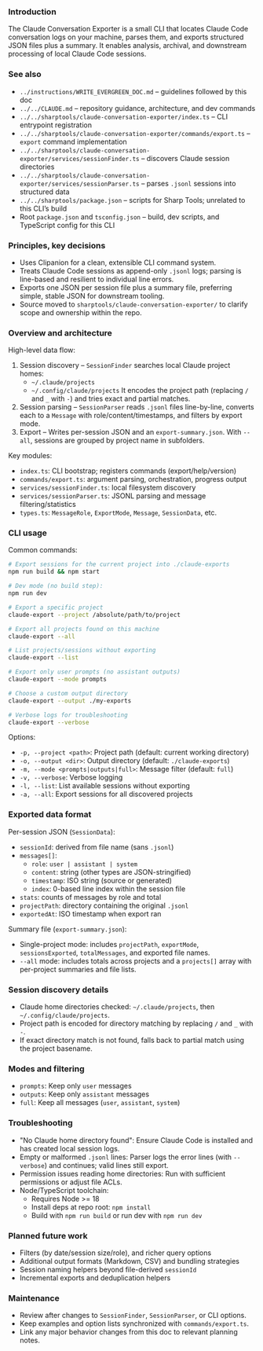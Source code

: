 ### Introduction

The Claude Conversation Exporter is a small CLI that locates Claude Code conversation logs on your machine, parses them, and exports structured JSON files plus a summary. It enables analysis, archival, and downstream processing of local Claude Code sessions.

### See also

- `../instructions/WRITE_EVERGREEN_DOC.md` – guidelines followed by this doc
- `../../CLAUDE.md` – repository guidance, architecture, and dev commands
- `../../sharptools/claude-conversation-exporter/index.ts` – CLI entrypoint registration
- `../../sharptools/claude-conversation-exporter/commands/export.ts` – `export` command implementation
- `../../sharptools/claude-conversation-exporter/services/sessionFinder.ts` – discovers Claude session directories
- `../../sharptools/claude-conversation-exporter/services/sessionParser.ts` – parses `.jsonl` sessions into structured data
- `../../sharptools/package.json` – scripts for Sharp Tools; unrelated to this CLI’s build
- Root `package.json` and `tsconfig.json` – build, dev scripts, and TypeScript config for this CLI

### Principles, key decisions

- Uses Clipanion for a clean, extensible CLI command system.
- Treats Claude Code sessions as append-only `.jsonl` logs; parsing is line-based and resilient to individual line errors.
- Exports one JSON per session file plus a summary file, preferring simple, stable JSON for downstream tooling.
- Source moved to `sharptools/claude-conversation-exporter/` to clarify scope and ownership within the repo.

### Overview and architecture

High-level data flow:
1) Session discovery – `SessionFinder` searches local Claude project homes:
   - `~/.claude/projects`
   - `~/.config/claude/projects`
   It encodes the project path (replacing `/` and `_` with `-`) and tries exact and partial matches.
2) Session parsing – `SessionParser` reads `.jsonl` files line-by-line, converts each to a `Message` with role/content/timestamps, and filters by export mode.
3) Export – Writes per-session JSON and an `export-summary.json`. With `--all`, sessions are grouped by project name in subfolders.

Key modules:
- `index.ts`: CLI bootstrap; registers commands (export/help/version)
- `commands/export.ts`: argument parsing, orchestration, progress output
- `services/sessionFinder.ts`: local filesystem discovery
- `services/sessionParser.ts`: JSONL parsing and message filtering/statistics
- `types.ts`: `MessageRole`, `ExportMode`, `Message`, `SessionData`, etc.

### CLI usage

Common commands:

```bash
# Export sessions for the current project into ./claude-exports
npm run build && npm start

# Dev mode (no build step):
npm run dev

# Export a specific project
claude-export --project /absolute/path/to/project

# Export all projects found on this machine
claude-export --all

# List projects/sessions without exporting
claude-export --list

# Export only user prompts (no assistant outputs)
claude-export --mode prompts

# Choose a custom output directory
claude-export --output ./my-exports

# Verbose logs for troubleshooting
claude-export --verbose
```

Options:
- `-p, --project <path>`: Project path (default: current working directory)
- `-o, --output <dir>`: Output directory (default: `./claude-exports`)
- `-m, --mode <prompts|outputs|full>`: Message filter (default: `full`)
- `-v, --verbose`: Verbose logging
- `-l, --list`: List available sessions without exporting
- `-a, --all`: Export sessions for all discovered projects

### Exported data format

Per-session JSON (`SessionData`):
- `sessionId`: derived from file name (sans `.jsonl`)
- `messages[]`:
  - `role`: `user | assistant | system`
  - `content`: string (other types are JSON-stringified)
  - `timestamp`: ISO string (source or generated)
  - `index`: 0-based line index within the session file
- `stats`: counts of messages by role and total
- `projectPath`: directory containing the original `.jsonl`
- `exportedAt`: ISO timestamp when export ran

Summary file (`export-summary.json`):
- Single-project mode: includes `projectPath`, `exportMode`, `sessionsExported`, `totalMessages`, and exported file names.
- `--all` mode: includes totals across projects and a `projects[]` array with per-project summaries and file lists.

### Session discovery details

- Claude home directories checked: `~/.claude/projects`, then `~/.config/claude/projects`.
- Project path is encoded for directory matching by replacing `/` and `_` with `-`.
- If exact directory match is not found, falls back to partial match using the project basename.

### Modes and filtering

- `prompts`: Keep only `user` messages
- `outputs`: Keep only `assistant` messages
- `full`: Keep all messages (`user`, `assistant`, `system`)

### Troubleshooting

- "No Claude home directory found": Ensure Claude Code is installed and has created local session logs.
- Empty or malformed `.jsonl` lines: Parser logs the error lines (with `--verbose`) and continues; valid lines still export.
- Permission issues reading home directories: Run with sufficient permissions or adjust file ACLs.
- Node/TypeScript toolchain:
  - Requires Node >= 18
  - Install deps at repo root: `npm install`
  - Build with `npm run build` or run dev with `npm run dev`

### Planned future work

- Filters (by date/session size/role), and richer query options
- Additional output formats (Markdown, CSV) and bundling strategies
- Session naming helpers beyond file-derived `sessionId`
- Incremental exports and deduplication helpers

### Maintenance

- Review after changes to `SessionFinder`, `SessionParser`, or CLI options.
- Keep examples and option lists synchronized with `commands/export.ts`.
- Link any major behavior changes from this doc to relevant planning notes.


